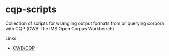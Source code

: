 # cqp-scripts
Collection of scripts for wrangling output formats from or querying corpora with CQP (CWB The IMS Open Corpus Workbench)

Links:
- [CWB/CQP](https://sourceforge.net/projects/cwb/)
